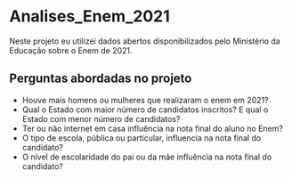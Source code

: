 # Analises_Enem_2021
Neste projeto eu utilizei dados abertos disponibilizados pelo Ministério da Educação sobre o Enem de 2021.

## Perguntas abordadas no projeto
* Houve mais homens ou mulheres que realizaram o enem em 2021?
* Qual o Estado com maior número de candidatos inscritos? E qual o Estado com menor número de candidatos?
* Ter ou não internet em casa influência na nota final do aluno no Enem?
* O tipo de escola, pública ou particular, influencia na nota final do candidato?
* O nível de escolaridade do pai ou da mãe influência na nota final do candidato?

